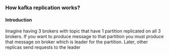 ### How kafka replication works?

#### Introduction

Imagine having 3 brokers with topic that have 1 partition replicated on all 3 brokers. If you want to produce message to that
partition you must produce that message on broker which is leader for the partition. Later, other replicas send requests
to the leader
